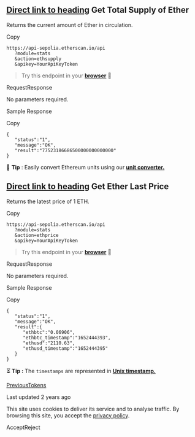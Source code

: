 ## [Direct link to heading](https://docs.etherscan.io/sepolia-etherscan/api-endpoints/stats-1\#get-total-supply-of-ether)    Get Total Supply of Ether

Returns the current amount of Ether in circulation.

Copy

```min-w-full inline-grid grid-cols-[auto_1fr] p-2 [count-reset:line]
https://api-sepolia.etherscan.io/api
   ?module=stats
   &action=ethsupply
   &apikey=YourApiKeyToken
```

> Try this endpoint in your [**browser**](https://api-sepolia.etherscan.io/api?module=stats&action=ethsupply&apikey=YourApiKeyToken) 🔗

RequestResponse

No parameters required.

Sample Response

Copy

```min-w-full inline-grid grid-cols-[auto_1fr] p-2 [count-reset:line]
{
   "status":"1",
   "message":"OK",
   "result":"77523186686500000000000000"
}
```

📖 **Tip** : Easily convert Ethereum units using our [**unit converter.**](https://sepolia.etherscan.io/unitconverter)

## [Direct link to heading](https://docs.etherscan.io/sepolia-etherscan/api-endpoints/stats-1\#get-ether-last-price)    Get Ether Last Price

Returns the latest price of 1 ETH.

Copy

```min-w-full inline-grid grid-cols-[auto_1fr] p-2 [count-reset:line]
https://api-sepolia.etherscan.io/api
   ?module=stats
   &action=ethprice
   &apikey=YourApiKeyToken
```

> Try this endpoint in your [**browser**](https://api-sepolia.etherscan.io/api?module=stats&action=ethprice&apikey=YourApiKeyToken) 🔗

RequestResponse

No parameters required.

Sample Response

Copy

```min-w-full inline-grid grid-cols-[auto_1fr] p-2 [count-reset:line]
{
   "status":"1",
   "message":"OK",
   "result":{
      "ethbtc":"0.06906",
      "ethbtc_timestamp":"1652444393",
      "ethusd":"2110.63",
      "ethusd_timestamp":"1652444395"
   }
}
```

⏳ **Tip :** The `timestamps` are represented in [**Unix timestamp.**](https://www.unixtimestamp.com/)

[PreviousTokens](https://docs.etherscan.io/sepolia-etherscan/api-endpoints/tokens)

Last updated 2 years ago

This site uses cookies to deliver its service and to analyse traffic. By browsing this site, you accept the [privacy policy](https://policies.gitbook.com/privacy/cookies).

AcceptReject